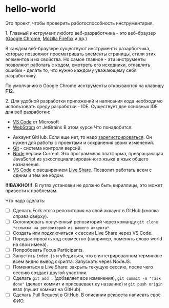 # hello-world

Это проект, чтобы проверить работоспособность инструментария.

1\. Главный инструмент любого веб-разработчика - это веб-браузер ([Google Chrome](https://www.google.com/intl/ru_ru/chrome/), [Mozilla Firefox](https://www.mozilla.org/ru/firefox/new/) и др.)

В каждом веб-браузере существуют инструменты разарботчика, которые позволяют просматривать элементы страницы, стили этих элементов и их свойства. 
Но самое главное - эти инструменты позволяют работать с кодом, смотреть его исходники, отлавлить ошибки - делать то, что нужно каждому уважающему себя разработчику.

По умолчанию в Google Chrome иснтрументы открываются на клавишу **F12**.

2\. Для удобной разработки приложений и написания кода необходимо использовать среду разработки - IDE.
Существует две основных IDE для веб разработки: 
- [VS Code](https://code.visualstudio.com/) от Microsoft
- [WebStrom](https://www.jetbrains.com/ru-ru/webstorm/) от JetBrains
В этом курсе 
Что понадобится:
* Аккаунт GitHub. Если еще нет, то надо [зарегистрироваться](https://github.com/join). Он нужен для работы с проектами и сохранения своих изменений.
* [Git](https://git-scm.com/) - система контроля версий.
* [Node](https://nodejs.org/en/) версии Current. Это программная платформа,  превращающая JavaScript из узкоспециализированного языка в язык общего назначения.
* [VS Code](https://code.visualstudio.com/) с расширением [Live Share](https://marketplace.visualstudio.com/items?itemName=MS-vsliveshare.vsliveshare-pack). Позволит работать всем с одним и тем же кодом.

**!!!ВАЖНО!!!**: В путях установки не должно быть кириллицы, это может привести к проблемам.

Что надо сделать:
- [ ] Сделать Fork этого репозитория на свой аккаунт в GitHub (кнопка справа сверху).
- [ ] Склонировать полученный репозиторий через команду `git clone *сслыкка на репозиторий из вашего аккунта*`.
- [ ] Создать или подключиться к сессии Live Share через VS Code.
- [ ] Поредактировать код совместно (например, поменять слово world на свои имена).
- [ ] Попробовать Focus Participants.
- [ ] Запустить `index.js` и убедиться, что в интегрированном терминале всем видно вывод скрипта. Запускать через NodeJS.
- [ ] Поменяться в Live Share: закрыть текущую сессию, после чего сессию создает другой участник.
- [ ] Сделать `git add .` (добавляет все изменения), `git commit -m "Task done"` (делает коммит и присваевает еу название) и `git push origin HEAD` (пушит коммит на GitHub).
- [ ] Сделать Pull Request в GitHub. В описании реквеста написать своё ФИО.
